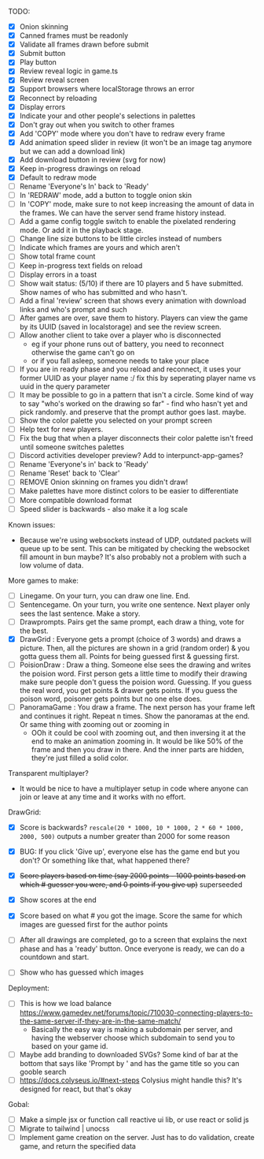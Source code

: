 
TODO:
- [x] Onion skinning
- [x] Canned frames must be readonly
- [x] Validate all frames drawn before submit
- [x] Submit button
- [x] Play button
- [x] Review reveal logic in game.ts
- [x] Review reveal screen
- [x] Support browsers where localStorage throws an error
- [x] Reconnect by reloading
- [x] Display errors
- [x] Indicate your and other people's selections in palettes
- [x] Don't gray out when you switch to other frames
- [x] Add 'COPY' mode where you don't have to redraw every frame
- [x] Add animation speed slider in review (it won't be an image tag anymore but we can add a download link)
- [x] Add download button in review (svg for now)
- [x] Keep in-progress drawings on reload
- [x] Default to redraw mode
- [ ] Rename 'Everyone's In' back to 'Ready'
- [ ] In 'REDRAW' mode, add a button to toggle onion skin
- [ ] In 'COPY' mode, make sure to not keep increasing the amount of data in the
       frames. We can have the server send frame history instead.
- [ ] Add a game config toggle switch to enable the pixelated rendering mode. Or add it in the playback stage.
- [ ] Change line size buttons to be little circles instead of numbers
- [ ] Indicate which frames are yours and which aren't
- [ ] Show total frame count
- [ ] Keep in-progress text fields on reload
- [ ] Display errors in a toast
- [ ] Show wait status: (5/10) if there are 10 players and
       5 have submitted. Show names of who has submitted and
       who hasn't.
- [ ] Add a final 'review' screen that shows every animation with download links and who's prompt and such
- [ ] After games are over, save them to history. Players can view the game by its UUID (saved in localstorage) and see the review screen.
- [ ] Allow another client to take over a player who is disconnected
  - eg if your phone runs out of battery, you need to reconnect
    otherwise the game can't go on
  - or if you fall asleep, someone needs to take your place
- [ ] If you are in ready phase and you reload and reconnect, it uses your former UUID as your player name :/ fix this by seperating player name vs uuid in the query parameter
- [ ] It may be possible to go in a pattern that isn't a circle. Some kind of way to say "who's worked on the drawing so far" - find who hasn't yet and pick randomly. and preserve that the prompt author goes last. maybe.
- [ ] Show the color palette you selected on your prompt screen
- [ ] Help text for new players.
- [ ] Fix the bug that when a player disconnects their color palette isn't freed until someone switches palettes
- [ ] Discord activities developer preview? Add to interpunct-app-games?
- [ ] Rename 'Everyone's in' back to 'Ready'
- [ ] Rename 'Reset' back to 'Clear'
- [ ] REMOVE Onion skinning on frames you didn't draw!
- [ ] Make palettes have more distinct colors to be easier to differentiate
- [ ] More compatible download format
- [ ] Speed slider is backwards - also make it a log scale

Known issues:
- Because we're using websockets instead of UDP, outdated packets will queue up to be sent. This can be mitigated by checking the websocket fill amount in bun maybe? It's also probably not a problem with such a low volume of data.

More games to make:
- [ ] Linegame. On your turn, you can draw one line. End.
- [ ] Sentencegame. On your turn, you write one sentence. Next player only sees the last sentence. Make a story.
- [ ] Drawprompts. Pairs get the same prompt, each draw a thing, vote for the best.
- [x] DrawGrid : Everyone gets a prompt (choice of 3 words) and draws a
  picture. Then, all the pictures are shown in a grid (random order)
  & you gotta guess them all. Points for being guessed first & guessing
  first.
- [ ] PoisionDraw : Draw a thing. Someone else sees the drawing and writes the poision word. First person gets a little time to modify their drawing make sure people don't guess the poision word. Guessing. If you guess the real word, you get points & drawer gets points. If you guess the poison word, poisoner gets points but no one else does.
- [ ] PanoramaGame : You draw a frame. The next person has your frame left and continues it right. Repeat n times. Show the panoramas at the end. Or same thing with zooming out or zooming in
  - OOh it could be cool with zooming out, and then inversing it at the end to make
    an animation zooming in. It would be like 50% of the frame and then you draw in there. And the inner parts are hidden, they're just filled a solid color.

Transparent multiplayer?
- It would be nice to have a multiplayer setup in code where anyone can
  join or leave at any time and it works with no effort.

DrawGrid:
- [x] Score is backwards? `rescale(20 * 1000, 10 * 1000, 2 * 60 * 1000, 2000, 500)` outputs a number greater than 2000 for some reason
- [x] BUG: If you click 'Give up', everyone else has the game end but you don't? Or something like that, what happened there?
- [x] ~~Score players based on time (say 2000 points - 1000 points based on which # guesser you were, and 0 points if you give up)~~ superseeded
- [x] Show scores at the end
- [x] Score based on what # you got the image. Score the same for which images are guessed first for the author points
- [ ] After all drawings are completed, go to a screen that explains the next phase and has a 'ready' button. Once everyone is ready, we can do a countdown and start.
- [ ] Show who has guessed which images


Deployment:
- [ ] This is how we load balance https://www.gamedev.net/forums/topic/710030-connecting-players-to-the-same-server-if-they-are-in-the-same-match/
  - Basically the easy way is making a subdomain per server, and having the webserver choose which subdomain to send you to based on your game id.
- [ ] Maybe add branding to downloaded SVGs? Some kind of bar at the bottom that says like 'Prompt by <name>' and has the game title so you can gooble search
- [ ] https://docs.colyseus.io/#next-steps Colysius might handle this? It's designed for react, but that's okay

Gobal:

- [ ] Make a simple jsx or function call reactive ui lib, or use react or solid js
- [ ] Migrate to tailwind | unocss
- [ ] Implement game creation on the server. Just has to do validation, create game, and return the specified data